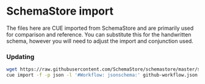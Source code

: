 # SchemaStore import

The files here are CUE imported from SchemaStore
and are primarily used for comparison and reference.
You can substitute this for the handwritten schema,
however you will need to adjust the import and conjunction used.

### Updating

```bash
wget https://raw.githubusercontent.com/SchemaStore/schemastore/master/src/schemas/json/github-workflow.json
cue import -f -p json -l '#Workflow: jsonschema:' github-workflow.json
```

